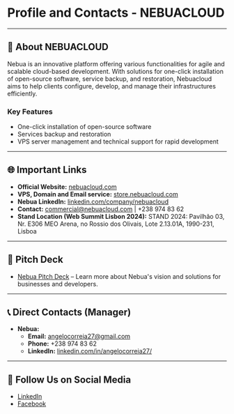 # Profile and Contacts - NEBUACLOUD

---

## 🏢 About NEBUACLOUD

Nebua is an innovative platform offering various functionalities for agile and scalable cloud-based development. With solutions for one-click installation of open-source software, service backup, and restoration, Nebuacloud aims to help clients configure, develop, and manage their infrastructures efficiently.

### Key Features

- One-click installation of open-source software
- Services backup and restoration
- VPS server management and technical support for rapid development

---

## 🌐 Important Links

- **Official Website:** [nebuacloud.com](https://nebuacloud.com)
- **VPS, Domain and Email service:** [store.nebuacloud.com](https://store.nebuacloud.com)
- **Nebua LinkedIn:** [linkedin.com/company/nebuacloud](https://www.linkedin.com/company/nebuacloud)
- **Contact:** [commercial@nebuacloud.com](mailto:commercial@nebuacloud.com) | +238 974 83 62
- **Stand Location (Web Summit Lisbon 2024):** STAND 2024: Pavilhão 03, Nr. E306 MEO Arena, no Rossio dos Olivais, Lote 2.13.01A, 1990-231, Lisboa

---

## 📝 Pitch Deck

- [Nebua Pitch Deck](https://www.canva.com/design/DAGDRXzFjqM/VnYcpXQ4ugJ2SxnpKSCXiQ/view?utm_content=DAGDRXzFjqM&utm_campaign=designshare&utm_medium=link&utm_source=editor#1) – Learn more about Nebua's vision and solutions for businesses and developers.

---

## 📞 Direct Contacts (Manager)

- **Nebua:**
    - **Email:** angelocorreia27@gmail.com
    - **Phone:** +238 974 83 62
    - **LinkedIn:** [linkedin.com/in/angelocorreia27/](https://www.linkedin.com/in/angelocorreia27/)

---

## 🔗 Follow Us on Social Media

- [LinkedIn](https://linkedin.com/company/nebuacloud)
- [Facebook](https://www.facebook.com/nebuacloud)